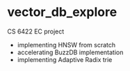 # vector_db_explore

CS 6422 EC project

- implementing HNSW from scratch
- accelerating BuzzDB implementation
- implementing Adaptive Radix trie